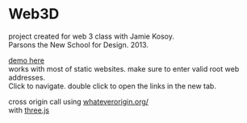 <h1>Web3D</h1>

project created for web 3 class with Jamie Kosoy.<br/>
Parsons the New School for Design. 2013.<br/>

<a href="http://54.200.7.83/web3d/" target="_blank">demo here</a><br/>
works with most of static websites. make sure to enter valid root web addresses.<br/>
Click to navigate. double click to open the links in the new tab.

cross origin call using <a href="http://whateverorigin.org/" target="_blank">whateverorigin.org/</a><br/>
with <a href="threejs.org/" target="_blank" >three.js</a>

